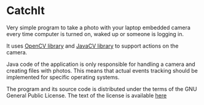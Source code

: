 CatchIt
=======

Very simple program to take a photo with your laptop embedded camera every time computer is turned on, waked up or someone is logging in.

It uses [OpenCV library](http://opencv.org/) and [JavaCV library](https://code.google.com/p/javacv/) to support actions on the camera.

Java code of the application is only responsible for handling a camera and creating files with photos. This means that actual events tracking should be implemented for specific operating systems.

The program and its source code is distributed under the terms of the GNU General Public License.
The text of the license is available [here](http://opensource.org/licenses/GPL-3.0)
